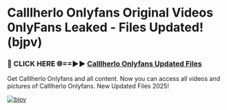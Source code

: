 # Calllherlo Onlyfans Original Videos 0nlyFans Leaked - Files Updated! (bjpv)

<h3>🔴 CLICK HERE 🌐==►► <a href="https://tinyurl.com/2m67pmp6" rel="nofollow">Calllherlo Onlyfans Updated Files</a></h3>

Get Calllherlo Onlyfans and all content. Now you can access all videos and pictures of Calllherlo Onlyfans. New Updated Files 2025!

[![bjpv](https://i.imgur.com/H4QAA4z.gif)](https://tinyurl.com/2m67pmp6)